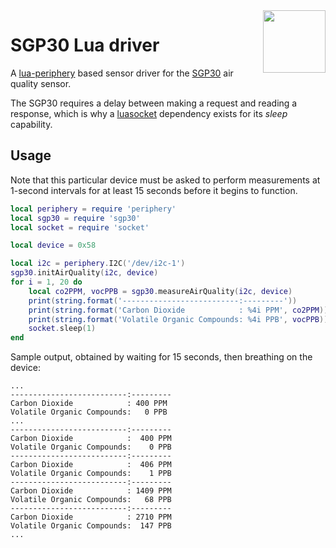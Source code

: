 <img align="right" src="sgp30.jp2" height="100">

# SGP30 Lua driver

A [lua-periphery](https://github.com/vsergeev/lua-periphery) based sensor driver for the [SGP30](https://www.adafruit.com/product/3709) air quality sensor.

The SGP30 requires a delay between making a request and reading a response, which is why a [luasocket](https://luarocks.org/modules/luasocket/luasocket) dependency exists for its _sleep_ capability.

## Usage

Note that this particular device must be asked to perform measurements at 1-second intervals for at least 15 seconds before it begins to function.

```lua
local periphery = require 'periphery'
local sgp30 = require 'sgp30'
local socket = require 'socket'

local device = 0x58

local i2c = periphery.I2C('/dev/i2c-1')
sgp30.initAirQuality(i2c, device)
for i = 1, 20 do
	local co2PPM, vocPPB = sgp30.measureAirQuality(i2c, device)
	print(string.format('--------------------------:---------'))
	print(string.format('Carbon Dioxide            : %4i PPM', co2PPM))
	print(string.format('Volatile Organic Compounds: %4i PPB', vocPPB))
	socket.sleep(1)
end
```

Sample output, obtained by waiting for 15 seconds, then breathing on the device:

```
...
--------------------------:---------
Carbon Dioxide            : 400 PPM
Volatile Organic Compounds:   0 PPB
...
--------------------------:---------
Carbon Dioxide            :  400 PPM
Volatile Organic Compounds:    0 PPB
--------------------------:---------
Carbon Dioxide            :  406 PPM
Volatile Organic Compounds:    1 PPB
--------------------------:---------
Carbon Dioxide            : 1409 PPM
Volatile Organic Compounds:   68 PPB
--------------------------:---------
Carbon Dioxide            : 2710 PPM
Volatile Organic Compounds:  147 PPB
...
```
